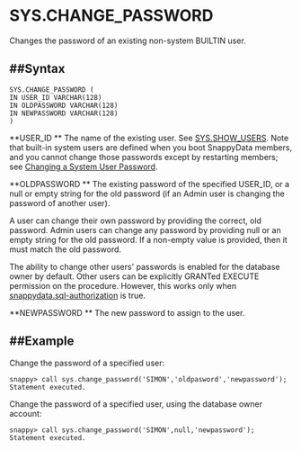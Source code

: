 # SYS.CHANGE_PASSWORD

Changes the password of an existing non-system BUILTIN user.

##Syntax
------

``` pre
SYS.CHANGE_PASSWORD (
IN USER_ID VARCHAR(128)
IN OLDPASSWORD VARCHAR(128)
IN NEWPASSWORD VARCHAR(128)
)
```

**USER\_ID  **
The name of the existing user. See <a href="show_users.html#reference_A7533A4A873D48FBAB05A67DD5CC7F66" class="xref" title="Displays a list of all BUILTIN users that are configured in the SnappyData member.">SYS.SHOW\_USERS</a>. Note that built-in system users are defined when you boot SnappyData members, and you cannot change those passwords except by restarting members; see <a href="../../deploy_guide/Topics/security/builtin-users.html#concept_mrq_1ql_z4" class="xref" title="Built-in system users are defined when you boot the SnappyData locator. Other SnappyData members that join the system must specify one of the same system users that are defined in the locator. If you need to change the password of a system user, you must stop all members of the distributed system, and then restart them (starting with the locator), specifying the new username definition when you start.">Changing a System User Password</a>.

**OLDPASSWORD **
The existing password of the specified USER\_ID, or a null or empty string for the old password (if an Admin user is changing the password of another user).

A user can change their own password by providing the correct, old password. Admin users can change any password by providing null or an empty string for the old password. If a non-empty value is provided, then it must match the old password.

The ability to change other users' passwords is enabled for the database owner by default. Other users can be explicitly GRANTed EXECUTE permission on the procedure. However, this works only when <a href="../configuration/ConnectionAttributes.html#jdbc_connection_attributes__section_98DEF23ED88A4821BF4CA852CBB5633A" class="xref noPageCitation">snappydata.sql-authorization</a> is true.

**NEWPASSWORD  **
The new password to assign to the user.

##Example
-------

Change the password of a specified user:

``` pre
snappy> call sys.change_password('SIMON','oldpasword','newpassword');
Statement executed.
```

Change the password of a specified user, using the database owner account:

``` pre
snappy> call sys.change_password('SIMON',null,'newpassword');
Statement executed.
```


